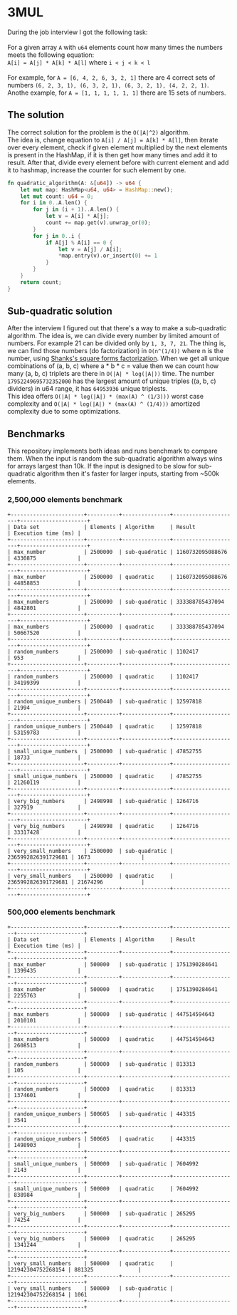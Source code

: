 # 3MUL

During the job interview I got the following task:\
\
For a given array `A` with `u64` elements count how many times the numbers meets the following equation:\
`A[i] = A[j] * A[k] * A[l]` where `i < j < k < l`\
\
For example, for `A = [6, 4, 2, 6, 3, 2, 1]` there are 4 correct sets of numbers `(6, 2, 3, 1), (6, 3, 2, 1), (6, 3, 2, 1), (4, 2, 2, 1)`.
Anothe example, for `A = [1, 1, 1, 1, 1, 1]` there are 15 sets of numbers.

## The solution

The correct solution for the problem is the `O(|A|^2)` algorithm.\
The idea is, change equation to `A[i] / A[j] = A[k] * A[l]`, then iterate over every element, check if given element multiplied by the next elements is present in the HashMap, if it is then get how many times and add it to result. After that, divide every element before with current element and add it to hashmap, increase the counter for such element by one.

```rust
fn quadratic_algorithm(A: &[u64]) -> u64 {
    let mut map: HashMap<u64, u64> = HashMap::new();
    let mut count: u64 = 0;
    for i in 0..A.len() {
        for j in (i + 1)..A.len() {
            let v = A[i] * A[j];
            count += map.get(v).unwrap_or(0);
        }
        for j in 0..i {
            if A[j] % A[i] == 0 {
                let v = A[j] / A[i];
                *map.entry(v).or_insert(0) += 1
            }
        }
    }
    return count;
}
```

## Sub-quadratic solution

After the interview I figured out that there's a way to make a sub-quadratic algorithm. The idea is, we can divide every number by limited amount of numbers. For example 21 can be divided only by `1, 3, 7, 21`. The thing is, we can find those numbers (do factorization) in `O(n^(1/4))` where n is the number, using [Shanks's square forms factorization](https://en.wikipedia.org/wiki/Shanks%27s_square_forms_factorization). When we get all unique combinations of (a, b, c) where a * b * c = value then we can count how many (a, b, c) triplets are there in `O(|A| * log(|A|))` time. The number `17952249695732352000` has the largest amount of unique triples ((a, b, c) dividers) in u64 range, it has `64953936` unique triplests.\
This idea offers `O(|A| * log(|A|) * (max(A) ^ (1/3)))` worst case complexity and `O(|A| * log(|A|) * (max(A) ^ (1/4)))` amortized complexity due to some optimizations.


## Benchmarks

This repository implements both ideas and runs benchmark to compare them. When the input is random the sub-quadratic algorithm always wins for arrays largest than 10k. If the input is designed to be slow for sub-quadratic algorithm then it's faster for larger inputs, starting from ~500k elements.

### 2,500,000 elements benchmark
```
+-----------------------+----------+---------------+---------------------+---------------------+
| Data set              | Elements | Algorithm     | Result              | Execution time (ms) |
+-----------------------+----------+---------------+---------------------+---------------------+
| max_number            | 2500000  | sub-quadratic | 1160732095088676    | 4330875             |
+-----------------------+----------+---------------+---------------------+---------------------+
| max_number            | 2500000  | quadratic     | 1160732095088676    | 44858853            |
+-----------------------+----------+---------------+---------------------+---------------------+
| max_numbers           | 2500000  | sub-quadratic | 333388785437094     | 4842801             |
+-----------------------+----------+---------------+---------------------+---------------------+
| max_numbers           | 2500000  | quadratic     | 333388785437094     | 50667520            |
+-----------------------+----------+---------------+---------------------+---------------------+
| random_numbers        | 2500000  | sub-quadratic | 1102417             | 953                 |
+-----------------------+----------+---------------+---------------------+---------------------+
| random_numbers        | 2500000  | quadratic     | 1102417             | 34199399            |
+-----------------------+----------+---------------+---------------------+---------------------+
| random_unique_numbers | 2500440  | sub-quadratic | 12597818            | 21994               |
+-----------------------+----------+---------------+---------------------+---------------------+
| random_unique_numbers | 2500440  | quadratic     | 12597818            | 53159783            |
+-----------------------+----------+---------------+---------------------+---------------------+
| small_unique_numbers  | 2500000  | sub-quadratic | 47852755            | 18733               |
+-----------------------+----------+---------------+---------------------+---------------------+
| small_unique_numbers  | 2500000  | quadratic     | 47852755            | 21260119            |
+-----------------------+----------+---------------+---------------------+---------------------+
| very_big_numbers      | 2498998  | sub-quadratic | 1264716             | 327919              |
+-----------------------+----------+---------------+---------------------+---------------------+
| very_big_numbers      | 2498998  | quadratic     | 1264716             | 33317428            |
+-----------------------+----------+---------------+---------------------+---------------------+
| very_small_numbers    | 2500000  | sub-quadratic | 2365992826391729681 | 1673                |
+-----------------------+----------+---------------+---------------------+---------------------+
| very_small_numbers    | 2500000  | quadratic     | 2365992826391729681 | 21674296            |
+-----------------------+----------+---------------+---------------------+---------------------+
```

### 500,000 elements benchmark
```
+-----------------------+----------+---------------+--------------------+---------------------+
| Data set              | Elements | Algorithm     | Result             | Execution time (ms) |
+-----------------------+----------+---------------+--------------------+---------------------+
| max_number            | 500000   | sub-quadratic | 1751390284641      | 1399435             |
+-----------------------+----------+---------------+--------------------+---------------------+
| max_number            | 500000   | quadratic     | 1751390284641      | 2255763             |
+-----------------------+----------+---------------+--------------------+---------------------+
| max_numbers           | 500000   | sub-quadratic | 447514594643       | 2010101             |
+-----------------------+----------+---------------+--------------------+---------------------+
| max_numbers           | 500000   | quadratic     | 447514594643       | 2608513             |
+-----------------------+----------+---------------+--------------------+---------------------+
| random_numbers        | 500000   | sub-quadratic | 813313             | 105                 |
+-----------------------+----------+---------------+--------------------+---------------------+
| random_numbers        | 500000   | quadratic     | 813313             | 1374601             |
+-----------------------+----------+---------------+--------------------+---------------------+
| random_unique_numbers | 500605   | sub-quadratic | 443315             | 3541                |
+-----------------------+----------+---------------+--------------------+---------------------+
| random_unique_numbers | 500605   | quadratic     | 443315             | 1498903             |
+-----------------------+----------+---------------+--------------------+---------------------+
| small_unique_numbers  | 500000   | sub-quadratic | 7604992            | 2143                |
+-----------------------+----------+---------------+--------------------+---------------------+
| small_unique_numbers  | 500000   | quadratic     | 7604992            | 838984              |
+-----------------------+----------+---------------+--------------------+---------------------+
| very_big_numbers      | 500000   | sub-quadratic | 265295             | 74254               |
+-----------------------+----------+---------------+--------------------+---------------------+
| very_big_numbers      | 500000   | quadratic     | 265295             | 1341244             |
+-----------------------+----------+---------------+--------------------+---------------------+
| very_small_numbers    | 500000   | quadratic     | 121942304752268154 | 881325              |
+-----------------------+----------+---------------+--------------------+---------------------+
| very_small_numbers    | 500000   | sub-quadratic | 121942304752268154 | 1061                |
+-----------------------+----------+---------------+--------------------+---------------------+
```
